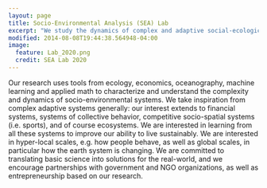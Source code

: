```yaml
---
layout: page
title: Socio-Environmental Analysis (SEA) Lab
excerpt: "We study the dynamics of complex and adaptive social-ecological systems to improve the well-being of people around the  world"
modified: 2014-08-08T19:44:38.564948-04:00
image:
  feature: Lab_2020.png
  credit: SEA Lab 2020
---
```


Our research uses tools from ecology, economics, oceanography, machine learning and applied math to characterize and understand the complexity and dynamics of socio-environmental systems. We take inspiration from complex adaptive systems generally: our interest extends to financial systems, systems of collective behavior, competitive socio-spatial systems (i.e. sports), and of course ecosystems. We are interested in learning from all these systems to improve our ability to live sustainably. We are interested in hyper-local scales, e.g. how people behave, as well as global scales, in particular how the earth system is changing. We are committed to translating basic science into solutions for the real-world, and we encourage partnerships with government and NGO organizations, as well as entrepreneurship based on our research. 

